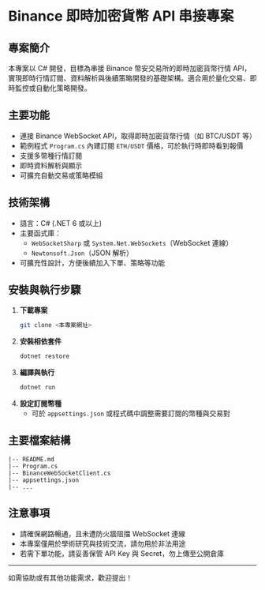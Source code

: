 # Binance 即時加密貨幣 API 串接專案

## 專案簡介
本專案以 C# 開發，目標為串接 Binance 幣安交易所的即時加密貨幣行情 API，實現即時行情訂閱、資料解析與後續策略開發的基礎架構。適合用於量化交易、即時監控或自動化策略開發。

## 主要功能
- 連接 Binance WebSocket API，取得即時加密貨幣行情（如 BTC/USDT 等）
- 範例程式 `Program.cs` 內建訂閱 `ETH/USDT` 價格，可於執行時即時看到報價
- 支援多幣種行情訂閱
- 即時資料解析與顯示
- 可擴充自動交易或策略模組

## 技術架構
- 語言：C# (.NET 6 或以上)
- 主要函式庫：
  - `WebSocketSharp` 或 `System.Net.WebSockets`（WebSocket 連線）
  - `Newtonsoft.Json`（JSON 解析）
- 可擴充性設計，方便後續加入下單、策略等功能

## 安裝與執行步驟
1. **下載專案**
   ```bash
   git clone <本專案網址>
   ```
2. **安裝相依套件**
   ```bash
   dotnet restore
   ```
3. **編譯與執行**
   ```bash
   dotnet run
   ```
4. **設定訂閱幣種**
   - 可於 `appsettings.json` 或程式碼中調整需要訂閱的幣種與交易對

## 主要檔案結構
```
|-- README.md
|-- Program.cs
|-- BinanceWebSocketClient.cs
|-- appsettings.json
|-- ...
```

## 注意事項
- 請確保網路暢通，且未遭防火牆阻擋 WebSocket 連線
- 本專案僅用於學術研究與技術交流，請勿用於非法用途
- 若需下單功能，請妥善保管 API Key 與 Secret，勿上傳至公開倉庫

---

如需協助或有其他功能需求，歡迎提出！
